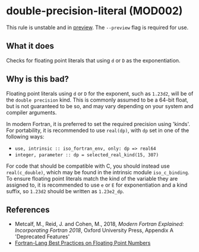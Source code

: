 # double-precision-literal (MOD002)
This rule is unstable and in [preview](../preview.md). The `--preview` flag is required for use.

## What it does
Checks for floating point literals that using `d` or `D` as the exponentiation.

## Why is this bad?
Floating point literals using `d` or `D` for the exponent, such as `1.23d2`,
will be of the `double precision` kind. This is commonly assumed to be a
64-bit float, but is not guaranteed to be so, and may vary depending on your
system and compiler arguments.

In modern Fortran, it is preferred to set the required precision using
'kinds'. For portability, it is recommended to use `real(dp)`, with `dp` set
in one of the following ways:

- `use, intrinsic :: iso_fortran_env, only: dp => real64`
- `integer, parameter :: dp = selected_real_kind(15, 307)`

For code that should be compatible with C, you should instead use
`real(c_double)`, which may be found in the intrinsic module
`iso_c_binding`.  To ensure floating point literals match the kind of the
variable they are assigned to, it is recommended to use `e` or `E` for
exponentiation and a kind suffix, so `1.23d2` should be written as
`1.23e2_dp`.

## References
- Metcalf, M., Reid, J. and Cohen, M., 2018, _Modern Fortran Explained: Incorporating Fortran
  2018_, Oxford University Press, Appendix A 'Deprecated Features'
- [Fortran-Lang Best Practices on Floating Point Numbers](https://fortran-lang.org/learn/best_practices/floating_point/)